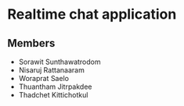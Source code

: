 # Realtime chat application

## Members

- Sorawit Sunthawatrodom
- Nisaruj Rattanaaram
- Woraprat Saelo
- Thuantham Jitrpakdee
- Thadchet Kittichotkul
